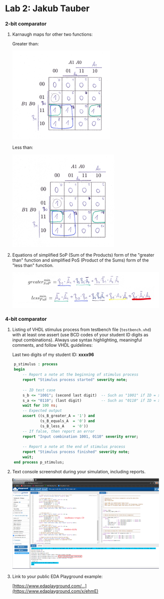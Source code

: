 # Lab 2: Jakub Tauber

### 2-bit comparator

1. Karnaugh maps for other two functions:

   Greater than:

   ![K-maps](greater.png)

   Less than:

   ![K-maps](less.png)

2. Equations of simplified SoP (Sum of the Products) form of the "greater than" function and simplified PoS (Product of the Sums) form of the "less than" function.

   ![Logic functions](rovnice.png)

### 4-bit comparator

1. Listing of VHDL stimulus process from testbench file (`testbench.vhd`) with at least one assert (use BCD codes of your student ID digits as input combinations). Always use syntax highlighting, meaningful comments, and follow VHDL guidelines:

   Last two digits of my student ID: **xxxx96**

```vhdl
    p_stimulus : process
    begin
        -- Report a note at the beginning of stimulus process
        report "Stimulus process started" severity note;

        -- ID test case
        s_b <= "1001"; (second last digit)  -- Such as "1001" if ID = xxxx96
        s_a <= "0110"; (last digit)         -- Such as "0110" if ID = xxxx96
        wait for 100 ns;
        -- Expected output
        assert ((s_B_greater_A = '1') and
                (s_B_equals_A  = '0') and
                (s_B_less_A    = '0'))
        -- If false, then report an error
        report "Input combination 1001, 0110" severity error;

        -- Report a note at the end of stimulus process
        report "Stimulus process finished" severity note;
        wait;
    end process p_stimulus;
```

2. Text console screenshot during your simulation, including reports.

   ![your figure](eda1.png)

3. Link to your public EDA Playground example:

   [https://www.edaplayground.com/...](https://www.edaplayground.com/x/ehmE)
